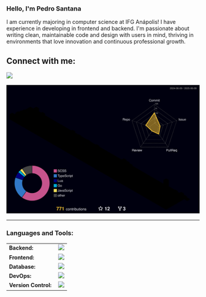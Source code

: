 
<link rel="stylesheet" type='text/css' href="https://cdn.jsdelivr.net/gh/devicons/devicon@latest/devicon.min.css" />

### Hello, I'm Pedro Santana

I am currently majoring in computer science at IFG Anápolis! I have experience in developing in frontend and backend. I'm passionate about writing clean, maintainable code and design with users in mind, thriving in environments that love innovation and continuous professional growth.

## Connect with me:
<p align = "center">
  
[<img src="https://img.shields.io/badge/linkedin-%2312100E.svg?&style=for-the-badge&logo=linkedin&logoColor=white&color=black" />](https://www.linkedin.com/in/pedro-santana-6177b5234/)

![Status](./profile-3d-contrib/profile-night-rainbow.svg)
<!-- 
</p>


------
<h3 align="left">Activity:</h3>

[![Pedrofff23's github activity graph](https://github-readme-activity-graph.vercel.app/graph?username=Pedrofff23&bg_color=100f0f&color=4c5e9e&line=4c569e&point=403e41&area=true&hide_border=true)](https://github.com/ashutosh00710/github-readme-activity-graph)

<div align="center">
  <a href="https://github.com/Pedrofff23">
    <img height="180em" src="https://github-readme-stats.vercel.app/api/top-langs?username=Pedrofff23&show_icons=true&locale=en&layout=compact&theme=tokyonight" alt="Pedrofff23"/>
    <img height="180em" src="https://github-readme-stats.vercel.app/api?username=Pedrofff23&show_icons=true&locale=en&layout=compact&theme=tokyonight" alt="Pedrofff23"/>
  </a>
</div>
<p align="center">
  <a href="https://github.com/Pedrofff23">
    <img src="https://github-readme-streak-stats.herokuapp.com/?user=Pedrofff23&&theme=tokyonight" alt="Pedrofff23" />
  </a>
</p>
-->

------
<h3 align="left">Languages and Tools:</h3>
<table>
    <tr>
        <td style="font-weight: bold; padding-right: 10px; vertical-align: center; border: none;">Backend:</td>
        <td><img height="40" src="https://skillicons.dev/icons?i=java,python,spring,nodejs,fastapi,nginx"/></td>
    </tr>
    <tr>
        <td style="font-weight: bold; padding-right: 10px; vertical-align: center;">Frontend:</td>
        <td><img height="40" src="https://skillicons.dev/icons?i=react,next,bootstrap,html,css,tailwind,ts,figma"/></td>
    </tr>
    <tr>
        <td style="font-weight: bold; padding-right: 10px; vertical-align: center; border: none;">Database:</td>
        <td><img height="40" src="https://skillicons.dev/icons?i=mysql,postgresql,mongodb"/></td>
    </tr>
    <tr>
        <td style="font-weight: bold; padding-right: 10px; vertical-align: center; border: none;">DevOps:</td>
        <td><img height="40" src="https://skillicons.dev/icons?i=docker,githubactions"/></td>
    </tr>
    <tr>
        <td style="font-weight: bold; padding-right: 10px; vertical-align: center; border: none;">Version Control:</td>
        <td><img height="40" src="https://skillicons.dev/icons?i=git,github"/></td>
    </tr>



